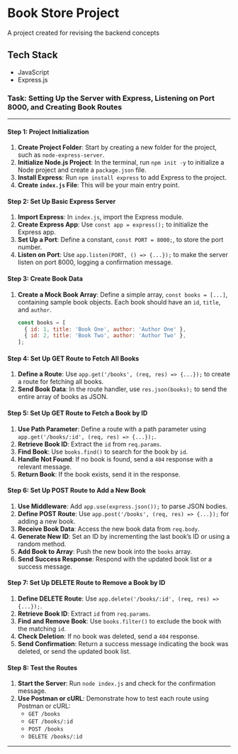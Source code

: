 # Book Store Project
A project created for revising the backend concepts

## Tech Stack 
- JavaScript
- Express.js


### Task: Setting Up the Server with Express, Listening on Port 8000, and Creating Book Routes

---

#### Step 1: Project Initialization

1. **Create Project Folder**: Start by creating a new folder for the project, such as `node-express-server`.
2. **Initialize Node.js Project**: In the terminal, run `npm init -y` to initialize a Node project and create a `package.json` file.
3. **Install Express**: Run `npm install express` to add Express to the project.
4. **Create `index.js` File**: This will be your main entry point.

#### Step 2: Set Up Basic Express Server

1. **Import Express**: In `index.js`, import the Express module.
2. **Create Express App**: Use `const app = express();` to initialize the Express app.
3. **Set Up a Port**: Define a constant, `const PORT = 8000;`, to store the port number.
4. **Listen on Port**: Use `app.listen(PORT, () => {...});` to make the server listen on port 8000, logging a confirmation message.

#### Step 3: Create Book Data

1. **Create a Mock Book Array**: Define a simple array, `const books = [...]`, containing sample book objects. Each book should have an `id`, `title`, and `author`.

   ```javascript
   const books = [
     { id: 1, title: 'Book One', author: 'Author One' },
     { id: 2, title: 'Book Two', author: 'Author Two' },
   ];
   ```

#### Step 4: Set Up GET Route to Fetch All Books

1. **Define a Route**: Use `app.get('/books', (req, res) => {...});` to create a route for fetching all books.
2. **Send Book Data**: In the route handler, use `res.json(books);` to send the entire array of books as JSON.

#### Step 5: Set Up GET Route to Fetch a Book by ID

1. **Use Path Parameter**: Define a route with a path parameter using `app.get('/books/:id', (req, res) => {...});`.
2. **Retrieve Book ID**: Extract the `id` from `req.params`.
3. **Find Book**: Use `books.find()` to search for the book by `id`.
4. **Handle Not Found**: If no book is found, send a `404` response with a relevant message.
5. **Return Book**: If the book exists, send it in the response.

#### Step 6: Set Up POST Route to Add a New Book

1. **Use Middleware**: Add `app.use(express.json());` to parse JSON bodies.
2. **Define POST Route**: Use `app.post('/books', (req, res) => {...});` for adding a new book.
3. **Receive Book Data**: Access the new book data from `req.body`.
4. **Generate New ID**: Set an ID by incrementing the last book’s ID or using a random method.
5. **Add Book to Array**: Push the new book into the `books` array.
6. **Send Success Response**: Respond with the updated book list or a success message.

#### Step 7: Set Up DELETE Route to Remove a Book by ID

1. **Define DELETE Route**: Use `app.delete('/books/:id', (req, res) => {...});`.
2. **Retrieve Book ID**: Extract `id` from `req.params`.
3. **Find and Remove Book**: Use `books.filter()` to exclude the book with the matching `id`.
4. **Check Deletion**: If no book was deleted, send a `404` response.
5. **Send Confirmation**: Return a success message indicating the book was deleted, or send the updated book list.

#### Step 8: Test the Routes

1. **Start the Server**: Run `node index.js` and check for the confirmation message.
2. **Use Postman or cURL**: Demonstrate how to test each route using Postman or cURL:
   - `GET /books`
   - `GET /books/:id`
   - `POST /books`
   - `DELETE /books/:id`

---


